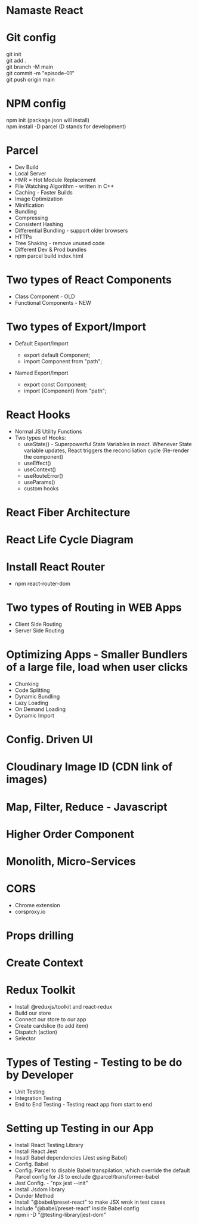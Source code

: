 # Namaste React #

# Git config #
git init <br/>
git add . <br/>
git branch -M main <br/>
git commit -m "episode-01" <br/>
git push origin main <br/>

# NPM config #
npm init (package.json will install) <br/>
npm install -D parcel (D stands for development) <br/>

# Parcel
- Dev Build
- Local Server
- HMR = Hot Module Replacement
- File Watching Algorithm - written in C++
- Caching - Faster Builds
- Image Optimization
- Minification
- Bundling
- Compressing
- Consistent Hashing
- Differential Bundling - support older browsers
- HTTPs
- Tree Shaking - remove unused code
- Different Dev & Prod bundles
- npm parcel build index.html

# Two types of React Components
- Class Component - OLD
- Functional Components - NEW

# Two types of Export/Import
 - Default Export/Import
    - export default Component;
    - import Component from "path";

 - Named Export/Import
    - export const Component;
    - import {Component} from "path";

# React Hooks
- Normal JS Utility Functions
- Two types of Hooks:
  - useState() - Superpowerful State Variables in react. Whenever State variable updates, React triggers the reconciliation cycle (Re-render the component)
  - useEffect()
  - useContext()
  - useRouteError()
  - useParams()
  - custom hooks

# React Fiber Architecture

# React Life Cycle Diagram

# Install React Router
-  npm react-router-dom

# Two types of Routing in WEB Apps
- Client Side Routing
- Server Side Routing

# Optimizing Apps - Smaller Bundlers of a large file, load when user clicks
- Chunking
- Code Splitting
- Dynamic Bundling
- Lazy Loading
- On Demand Loading
- Dynamic Import

# Config. Driven UI

# Cloudinary Image ID (CDN link of images)

# Map, Filter, Reduce - Javascript

# Higher Order Component

# Monolith, Micro-Services

# CORS
- Chrome extension
- corsproxy.io

# Props drilling

# Create Context

# Redux Toolkit
- Install @reduxjs/toolkit and react-redux
- Build our store
- Connect our store to our app
- Create cardslice (to add item)
- Dispatch (action)
- Selector

# Types of Testing - Testing to be do by Developer
- Unit Testing
- Integration Testing
- End to End Testing - Testing react app from start to end

# Setting up Testing in our App
- Install React Testing Library
- Install React Jest
- Insatll Babel dependencies (Jest using Babel)
- Config. Babel
- Config. Parcel to disable Babel transpilation, which override the default Parcel config for JS to exclude @parcel/transformer-babel
- Jest Config. - "npx jest --init"
- Install Jsdom library
- Dunder Method
- Install "@babel/preset-react" to make JSX wrok in test cases
- Include "@babel/preset-react" inside Babel config
- npm i -D "@testing-library/jest-dom"